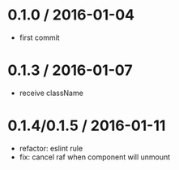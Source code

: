 0.1.0 / 2016-01-04
=====================
* first commit

0.1.3 / 2016-01-07
=====================
* receive className

0.1.4/0.1.5 / 2016-01-11
=====================
* refactor: eslint rule
* fix: cancel raf when component will unmount
